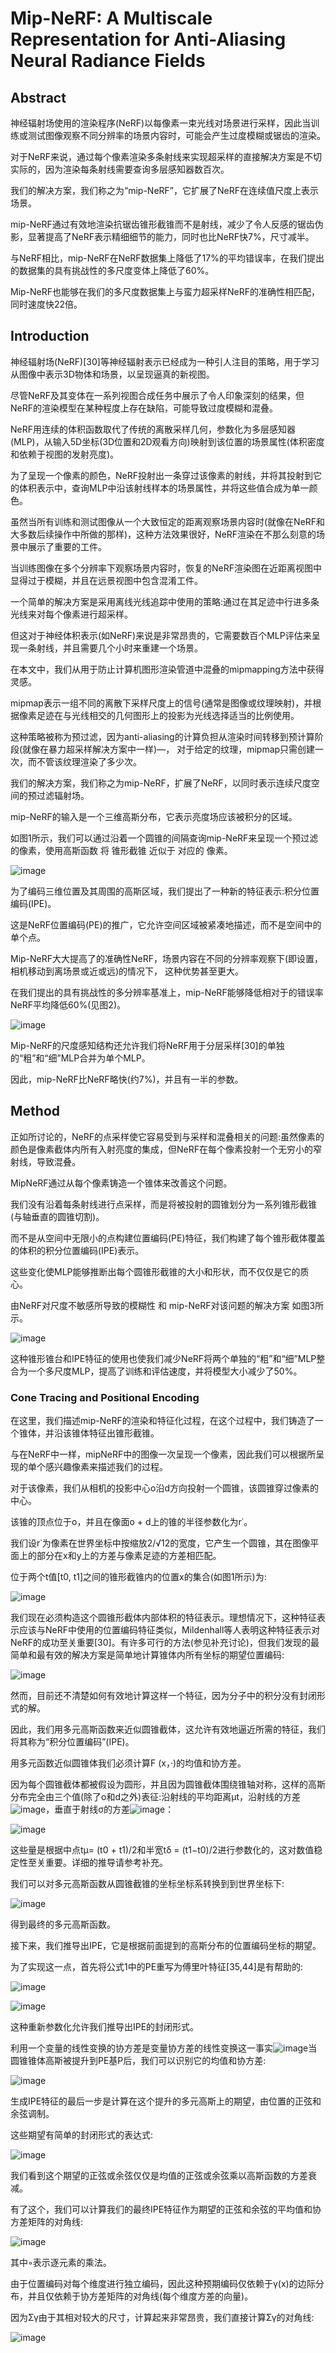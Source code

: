 # Mip-NeRF: A Multiscale Representation for Anti-Aliasing Neural Radiance Fields
## Abstract
神经辐射场使用的渲染程序(NeRF)以每像素一束光线对场景进行采样，因此当训练或测试图像观察不同分辨率的场景内容时，可能会产生过度模糊或锯齿的渲染。

对于NeRF来说，通过每个像素渲染多条射线来实现超采样的直接解决方案是不切实际的，因为渲染每条射线需要查询多层感知器数百次。

我们的解决方案，我们称之为“mip-NeRF”，它扩展了NeRF在连续值尺度上表示场景。

mip-NeRF通过有效地渲染抗锯齿锥形截锥而不是射线，减少了令人反感的锯齿伪影，显著提高了NeRF表示精细细节的能力，同时也比NeRF快7%，尺寸减半。

与NeRF相比，mip-NeRF在NeRF数据集上降低了17%的平均错误率，在我们提出的数据集的具有挑战性的多尺度变体上降低了60%。

Mip-NeRF也能够在我们的多尺度数据集上与蛮力超采样NeRF的准确性相匹配，同时速度快22倍。

## Introduction
神经辐射场(NeRF)[30]等神经辐射表示已经成为一种引人注目的策略，用于学习从图像中表示3D物体和场景，以呈现逼真的新视图。

尽管NeRF及其变体在一系列视图合成任务中展示了令人印象深刻的结果，但NeRF的渲染模型在某种程度上存在缺陷，可能导致过度模糊和混叠。

NeRF用连续的体积函数取代了传统的离散采样几何，参数化为多层感知器(MLP)，从输入5D坐标(3D位置和2D观看方向)映射到该位置的场景属性(体积密度和依赖于视图的发射亮度)。

为了呈现一个像素的颜色，NeRF投射出一条穿过该像素的射线，并将其投射到它的体积表示中，查询MLP中沿该射线样本的场景属性，并将这些值合成为单一颜色。

虽然当所有训练和测试图像从一个大致恒定的距离观察场景内容时(就像在NeRF和大多数后续操作中所做的那样)，这种方法效果很好，NeRF渲染在不那么刻意的场景中展示了重要的工件。

当训练图像在多个分辨率下观察场景内容时，恢复的NeRF渲染图在近距离视图中显得过于模糊，并且在远景视图中包含混淆工件。

一个简单的解决方案是采用离线光线追踪中使用的策略:通过在其足迹中行进多条光线来对每个像素进行超采样。

但这对于神经体积表示(如NeRF)来说是非常昂贵的，它需要数百个MLP评估来呈现一条射线，并且需要几个小时来重建一个场景。

在本文中，我们从用于防止计算机图形渲染管道中混叠的mipmapping方法中获得灵感。

mipmap表示一组不同的离散下采样尺度上的信号(通常是图像或纹理映射)，并根据像素足迹在与光线相交的几何图形上的投影为光线选择适当的比例使用。

这种策略被称为预过滤，因为anti-aliasing的计算负担从渲染时间转移到预计算阶段(就像在暴力超采样解决方案中一样)—， 对于给定的纹理，mipmap只需创建一次，而不管该纹理渲染了多少次。

我们的解决方案，我们称之为mip-NeRF，扩展了NeRF，以同时表示连续尺度空间的预过滤辐射场。

mip-NeRF的输入是一个三维高斯分布，它表示亮度场应该被积分的区域。

如图1所示，我们可以通过沿着一个圆锥的间隔查询mip-NeRF来呈现一个预过滤的像素，使用高斯函数 将 锥形截锥 近似于 对应的 像素。

![image](https://user-images.githubusercontent.com/48575896/226780276-0fd802dd-c0ae-4d09-bbd7-4421ced30615.png)

为了编码三维位置及其周围的高斯区域，我们提出了一种新的特征表示:积分位置编码(IPE)。

这是NeRF位置编码(PE)的推广，它允许空间区域被紧凑地描述，而不是空间中的单个点。

Mip-NeRF大大提高了的准确性NeRF，场景内容在不同的分辨率观察下(即设置，相机移动到离场景或近或远)的情况下， 这种优势甚至更大。

在我们提出的具有挑战性的多分辨率基准上，mip-NeRF能够降低相对于的错误率NeRF平均降低60%(见图2)。

![image](https://user-images.githubusercontent.com/48575896/226781023-bde9ce3d-c041-48dc-a23d-e184fd6c10fe.png)

Mip-NeRF的尺度感知结构还允许我们将NeRF用于分层采样[30]的单独的“粗”和“细”MLP合并为单个MLP。

因此，mip-NeRF比NeRF略快(约7%)，并且有一半的参数。

## Method
正如所讨论的，NeRF的点采样使它容易受到与采样和混叠相关的问题:虽然像素的颜色是像素截体内所有入射亮度的集成，但NeRF在每个像素投射一个无穷小的窄射线，导致混叠。

MipNeRF通过从每个像素铸造一个锥体来改善这个问题。

我们没有沿着每条射线进行点采样，而是将被投射的圆锥划分为一系列锥形截锥(与轴垂直的圆锥切割)。

而不是从空间中无限小的点构建位置编码(PE)特征，我们构建了每个锥形截体覆盖的体积的积分位置编码(IPE)表示。

这些变化使MLP能够推断出每个圆锥形截锥的大小和形状，而不仅仅是它的质心。

由NeRF对尺度不敏感所导致的模糊性 和 mip-NeRF对该问题的解决方案 如图3所示。

![image](https://user-images.githubusercontent.com/48575896/226787056-d90ad600-81e8-413d-96d3-a2a704248032.png)

这种锥形锥台和IPE特征的使用也使我们减少NeRF将两个单独的“粗”和“细”MLP整合为一个多尺度MLP，提高了训练和评估速度，并将模型大小减少了50%。

### Cone Tracing and Positional Encoding
在这里，我们描述mip-NeRF的渲染和特征化过程，在这个过程中，我们铸造了一个锥体，并沿该锥体特征出锥形截锥。

与在NeRF中一样，mipNeRF中的图像一次呈现一个像素，因此我们可以根据所呈现的单个感兴趣像素来描述我们的过程。

对于该像素，我们从相机的投影中心o沿d方向投射一个圆锥，该圆锥穿过像素的中心。

该锥的顶点位于o，并且在像面o + d上的锥的半径参数化为r˙。

我们设r˙为像素在世界坐标中按缩放2/√12的宽度，它产生一个圆锥，其在图像平面上的部分在x和y上的方差与像素足迹的方差相匹配。

位于两个t值[t0, t1]之间的锥形截锥内的位置x的集合(如图1所示)为:

![image](https://user-images.githubusercontent.com/48575896/226792360-829c4424-ea6a-4fd8-9929-8ac516506753.png)

我们现在必须构造这个圆锥形截体内部体积的特征表示。理想情况下，这种特征表示应该与NeRF中使用的位置编码特征类似，Mildenhall等人表明这种特征表示对NeRF的成功至关重要[30]。有许多可行的方法(参见补充讨论)，但我们发现的最简单和最有效的解决方案是简单地计算锥体内所有坐标的期望位置编码:

![image](https://user-images.githubusercontent.com/48575896/226793365-6d053ba6-79a8-4d14-a8d1-8b1920a97bc9.png)

然而，目前还不清楚如何有效地计算这样一个特征，因为分子中的积分没有封闭形式的解。

因此，我们用多元高斯函数来近似圆锥截体，这允许有效地逼近所需的特征，我们将其称为“积分位置编码”(IPE)。

用多元函数近似圆锥体我们必须计算F (x，·)的均值和协方差。

因为每个圆锥截体都被假设为圆形，并且因为圆锥截体围绕锥轴对称，这样的高斯分布完全由三个值(除了o和d之外)表征:沿射线的平均距离µt，沿射线的方差![image](https://user-images.githubusercontent.com/48575896/226834040-63539aaa-8d27-4c46-b267-22d906693980.png)，垂直于射线σ的方差![image](https://user-images.githubusercontent.com/48575896/226794942-e7ab57ae-0f1d-4fcf-9b9e-d395b98af334.png)：

![image](https://user-images.githubusercontent.com/48575896/226795161-0b29ce20-502b-4d81-93a4-062c4430bca2.png)

这些量是根据中点tµ= (t0 + t1)/2和半宽tδ = (t1−t0)/2进行参数化的，这对数值稳定性至关重要。详细的推导请参考补充。

我们可以对多元高斯函数从圆锥截锥的坐标坐标系转换到到世界坐标下:

![image](https://user-images.githubusercontent.com/48575896/226817759-97399341-24df-47b7-8463-8a2c71aec9a0.png)

得到最终的多元高斯函数。

接下来，我们推导出IPE，它是根据前面提到的高斯分布的位置编码坐标的期望。

为了实现这一点，首先将公式1中的PE重写为傅里叶特征[35,44]是有帮助的:

![image](https://user-images.githubusercontent.com/48575896/226818697-e42378c0-72ec-4a43-81d8-d6a965d12255.png)

![image](https://user-images.githubusercontent.com/48575896/226818726-f44fd318-1760-4714-9486-6e1f2da20213.png)

这种重新参数化允许我们推导出IPE的封闭形式。

利用一个变量的线性变换的协方差是变量协方差的线性变换这一事实![image](https://user-images.githubusercontent.com/48575896/226819319-b3433a2a-9eb2-4efd-b8bd-6895b3cd7cdc.png)当圆锥锥体高斯被提升到PE基P后，我们可以识别它的均值和协方差:

![image](https://user-images.githubusercontent.com/48575896/226819521-bc89e517-8616-4426-9c00-7c671a25f4b4.png)

生成IPE特征的最后一步是计算在这个提升的多元高斯上的期望，由位置的正弦和余弦调制。

这些期望有简单的封闭形式的表达式:

![image](https://user-images.githubusercontent.com/48575896/226819570-120d0353-5eef-4ce3-aa64-952b634d054c.png)

我们看到这个期望的正弦或余弦仅仅是均值的正弦或余弦乘以高斯函数的方差衰减。

有了这个，我们可以计算我们的最终IPE特征作为期望的正弦和余弦的平均值和协方差矩阵的对角线:

![image](https://user-images.githubusercontent.com/48575896/226824409-4175df11-b577-431f-b3a5-ce8bcda50dc7.png)

其中◦表示逐元素的乘法。

由于位置编码对每个维度进行独立编码，因此这种预期编码仅依赖于γ(x)的边际分布，并且仅依赖于协方差矩阵的对角线(每个维度方差的向量)。

因为Σγ由于其相对较大的尺寸，计算起来非常昂贵，我们直接计算Σγ的对角线:

![image](https://user-images.githubusercontent.com/48575896/226824574-f2413e7b-8154-4a79-a6ae-96dfd662584d.png)
